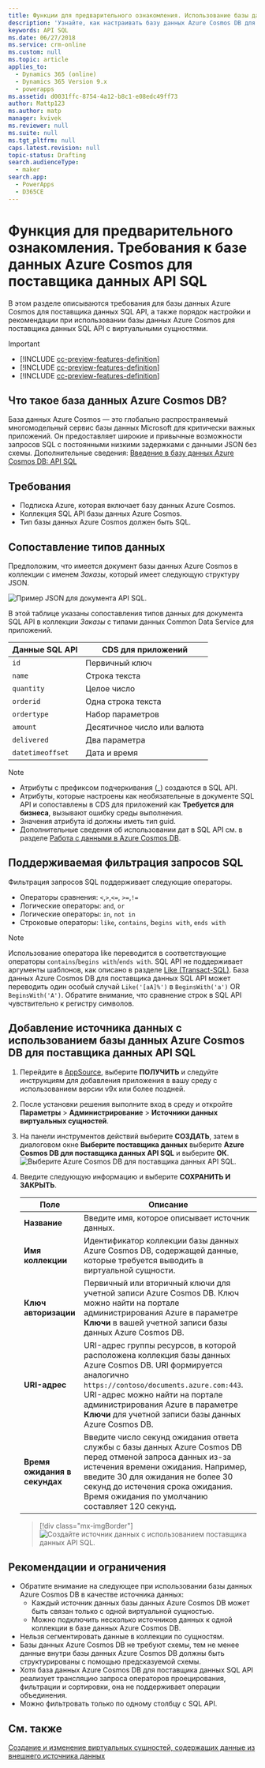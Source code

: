 ```yaml
---
title: Функции для предварительного ознакомления. Использование базы данных Azure Cosmos для поставщика данных API SQL с Common Data Service для приложений | MicrosoftDocs
description: 'Узнайте, как настраивать базу данных Azure Cosmos DB для поставщика данных API SQL для использования с виртуальными сущностями.'
keywords: API SQL
ms.date: 06/27/2018
ms.service: crm-online
ms.custom: null
ms.topic: article
applies_to:
  - Dynamics 365 (online)
  - Dynamics 365 Version 9.x
  - powerapps
ms.assetid: d0031ffc-8754-4a12-b8c1-e08edc49ff73
author: Mattp123
ms.author: matp
manager: kvivek
ms.reviewer: null
ms.suite: null
ms.tgt_pltfrm: null
caps.latest.revision: null
topic-status: Drafting
search.audienceType:
  - maker
search.app:
  - PowerApps
  - D365CE
---
```


# <a name="preview-feature-azure-cosmos-db-sql-api-data-provider-requirements"></a>Функция для предварительного ознакомления. Требования к базе данных Azure Cosmos для поставщика данных API SQL

В этом разделе описываются требования для базы данных Azure Cosmos для поставщика данных SQL API, а также порядок настройки и рекомендации при использовании базы данных Azure Cosmos для поставщика данных SQL API с виртуальными сущностями. 

> [!IMPORTANT]
> - [!INCLUDE [cc-preview-features-definition](../../includes/cc-preview-features-definition.md)]
> - [!INCLUDE [cc-preview-features-definition](../../includes/cc-preview-features-expect-changes.md)]
> - [!INCLUDE [cc-preview-features-definition](../../includes/cc-preview-features-no-ms-support.md)]


## <a name="what-is-azure-cosmos-db"></a>Что такое база данных Azure Cosmos DB?

База данных Azure Cosmos — это глобально распространяемый многомодельный сервис базы данных Microsoft для критически важных приложений. Он предоставляет широкие и привычные возможности запросов SQL с постоянными низкими задержками с данными JSON без схемы. Дополнительные сведения: [Введение в базу данных Azure Cosmos DB: API SQL](https://docs.microsoft.com/azure/cosmos-db/sql-api-introduction)

## <a name="requirements"></a>Требования

- Подписка Azure, которая включает базу данных Azure Cosmos.
- Коллекция SQL API базы данных Azure Cosmos.
- Тип базы данных Azure Cosmos должен быть SQL. 

## <a name="data-type-mapping"></a>Сопоставление типов данных

Предположим, что имеется документ базы данных Azure Cosmos в коллекции с именем *Заказы*, который имеет следующую структуру JSON.

![Пример JSON для документа API SQL.](media/documentdbexample.png)

В этой таблице указаны сопоставления типов данных для документа SQL API в коллекции *Заказы* с типами данных Common Data Service для приложений.

|Данные SQL API|CDS для приложений|
|--|--|
|`id`|Первичный ключ|
|`name`|Строка текста|
|`quantity`|Целое число|
|`orderid`|Одна строка текста|
|`ordertype`|Набор параметров|
|`amount`|Десятичное число или валюта|
|`delivered`|Два параметра|
|`datetimeoffset`|Дата и время|

> [!NOTE]
> - Атрибуты с префиксом подчеркивания (_) создаются в SQL API.
> - Атрибуты, которые настроены как необязательные в документе SQL API и сопоставлены в CDS для приложений как **Требуется для бизнеса**, вызывают ошибку среды выполнения.
> - Значения атрибута id должны иметь тип guid.
> - Дополнительные сведения об использовании дат в SQL API см. в разделе [Работа с данными в Azure Cosmos DB](https://azure.microsoft.com/blog/working-with-dates-in-azure-documentdb-4/).

## <a name="supported-sql-query-filtering"></a>Поддерживаемая фильтрация запросов SQL

Фильтрация запросов SQL поддерживает следующие операторы. 

- Операторы сравнения: `<`,`>`,`<=`, `>=`,`!=`
- Логические операторы: `and`, `or` 
- Логические операторы: `in`, `not in`
- Строковые операторы: `like`, `contains`, b`egins with`, `ends with`

> [!NOTE]
> Использование оператора like переводится в соответствующие операторы `contains`/`begins with`/`ends with`. SQL API не поддерживает аргументы шаблонов, как описано в разделе [Like (Transact-SQL)](/sql/t-sql/language-elements/like-transact-sql). База данных Azure Cosmos DB для поставщика данных SQL API может переводить один особый случай `Like('[aA]%')` в `BeginsWith('a')` OR `BeginsWith('A')`. Обратите внимание, что сравнение строк в SQL API чувствительно к регистру символов.

## <a name="add-a-data-source-using-the-azure-cosmos-db-for-sql-api-data-provider"></a>Добавление источника данных с использованием базы данных Azure Cosmos DB для поставщика данных API SQL

1. Перейдите в [AppSource](https://appsource.microsoft.com/product/dynamics-365/mscrm.documentdb_data_provider?tab=Overview), выберите **ПОЛУЧИТЬ** и следуйте инструкциям для добавления приложения в вашу среду с использованием версии v9x или более поздней.
2. После установки решения выполните вход в среду и откройте **Параметры** > **Администрирование** > **Источники данных виртуальных сущностей**.
3. На панели инструментов действий выберите **СОЗДАТЬ**, затем в диалоговом окне **Выберите поставщика данных** выберите **Azure Cosmos DB для поставщика данных API SQL** и выберите **ОК**.
![Выберите Azure Cosmos DB для поставщика данных API SQL.](media/createdatasource.png)
1. Введите следующую информацию и выберите **СОХРАНИТЬ И ЗАКРЫТЬ**.

    |Поле|Описание|
    |--|--|
    |**Название**|Введите имя, которое описывает источник данных.|
    |**Имя коллекции**|Идентификатор коллекции базы данных Azure Cosmos DB, содержащей данные, которые требуется выводить в виртуальной сущности.  |
    |**Ключ авторизации**|Первичный или вторичный ключи для учетной записи Azure Cosmos DB. Ключ можно найти на портале администрирования Azure в параметре **Ключи** в вашей учетной записи базы данных Azure Cosmos DB.|
    |**URI-адрес**|URI-адрес группы ресурсов, в которой расположена коллекция базы данных Azure Cosmos DB. URI формируется аналогично `https://contoso/documents.azure.com:443`. URI-адрес можно найти на портале администрирования Azure в параметре **Ключи** для учетной записи базы данных Azure Cosmos DB. |
    |**Время ожидания в секундах**|Введите число секунд ожидания ответа службы с базы данных Azure Cosmos DB перед отменой запроса данных из-за истечения времени ожидания. Например, введите 30 для ожидания не более 30 секунд до истечения срока ожидания. Время ожидания по умолчанию составляет 120 секунд.|

    > [!div class="mx-imgBorder"] 
    > ![Создайте источник данных с использованием поставщика данных API SQL.](media/cosmosdb-datasource.png)

## <a name="best-practices-and-limitations"></a>Рекомендации и ограничения

- Обратите внимание на следующее при использовании базы данных Azure Cosmos DB в качестве источника данных:
   - Каждый источник данных базы данных Azure Cosmos DB может быть связан только с одной виртуальной сущностью.
   - Можно подключить несколько источников данных к одной коллекции в базе данных Azure Cosmos DB.
- Нельзя сегментировать данные в коллекции по сущностям.
- Базы данных Azure Cosmos DB не требуют схемы, тем не менее данные внутри базы данных Azure Cosmos DB должны быть структурированы с помощью предсказуемой схемы. 
- Хотя база данных Azure Cosmos DB для поставщика данных SQL API реализует трансляцию запроса операторов проецирования, фильтрации и сортировки, она не поддерживает операции объединения.
- Можно фильтровать только по одному столбцу с SQL API.

## <a name="see-also"></a>См. также

[Создание и изменение виртуальных сущностей, содержащих данные из внешнего источника данных](create-edit-virtual-entities.md)
